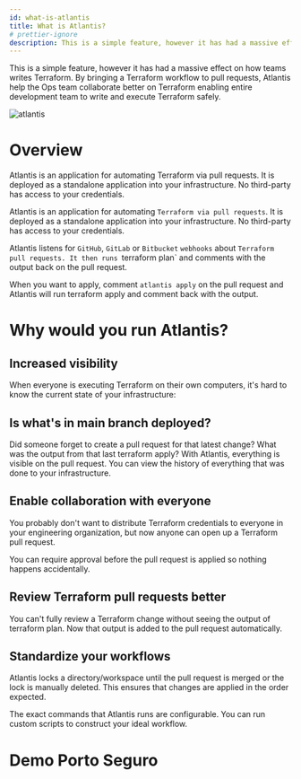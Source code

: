 ```yaml
---
id: what-is-atlantis
title: What is Atlantis?
# prettier-ignore
description: This is a simple feature, however it has had a massive effect on how teams writes Terraform. By bringing a Terraform workflow to pull requests, Atlantis help the Ops team collaborate better on Terraform enabling entire development team to write and execute Terraform safely.
---
```


 This is a simple feature, however it has had a massive effect on how teams writes Terraform. By bringing a Terraform workflow to pull requests, Atlantis help the Ops team collaborate better on Terraform enabling entire development team to write and execute Terraform safely.

![atlantis](./assets/atlantis.gif)

# Overview

Atlantis is an application for automating Terraform via pull requests. It is deployed as a standalone application into your infrastructure. No third-party has access to your credentials.

Atlantis is an application for automating `Terraform via pull requests`. It is deployed as a standalone application into your infrastructure. No third-party has access to your credentials.

Atlantis listens for `GitHub`, `GitLab` or `Bitbucket` `webhooks` about `Terraform pull requests. It then runs `terraform plan` and comments with the output back on the pull request.

When you want to apply, comment `atlantis apply` on the pull request and Atlantis will run terraform apply and comment back with the output.

# Why would you run Atlantis?

## Increased visibility

When everyone is executing Terraform on their own computers, it's hard to know the current state of your infrastructure:

## Is what's in main branch deployed?

Did someone forget to create a pull request for that latest change?
What was the output from that last terraform apply?
With Atlantis, everything is visible on the pull request. You can view the history of everything that was done to your infrastructure.

## Enable collaboration with everyone

You probably don't want to distribute Terraform credentials to everyone in your engineering organization, but now anyone can open up a Terraform pull request.

You can require approval before the pull request is applied so nothing happens accidentally.

## Review Terraform pull requests better

You can't fully review a Terraform change without seeing the output of terraform plan. Now that output is added to the pull request automatically.

## Standardize your workflows

Atlantis locks a directory/workspace until the pull request is merged or the lock is manually deleted. This ensures that changes are applied in the order expected.

The exact commands that Atlantis runs are configurable. You can run custom scripts to construct your ideal workflow.

# Demo Porto Seguro
